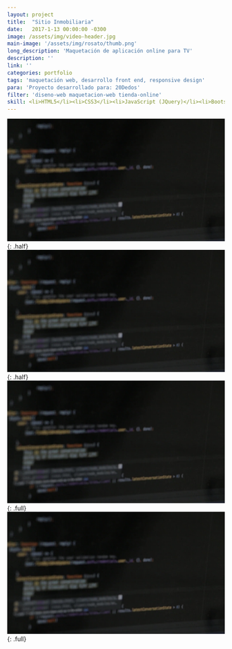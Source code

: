 ```yaml
---
layout: project
title:  "Sitio Inmobiliaria"
date:   2017-1-13 00:00:00 -0300
image: /assets/img/video-header.jpg
main-image: '/assets/img/rosato/thumb.png'
long_description: 'Maquetación de aplicación online para TV'
description: ''
link: ''
categories: portfolio
tags: 'maquetación web, desarrollo front end, responsive design'
para: 'Proyecto desarrollado para: 20Dedos'
filter: 'diseno-web maquetacion-web tienda-online'
skill: <li>HTML5</li><li>CSS3</li><li>JavaScript (JQuery)</li><li>Bootstrap</li><li>PHP</li>
---
```


![alt text](/assets/img/video-header.jpg "Logo Title Text 1"){: .half}
![alt text](/assets/img/video-header.jpg "Logo Title Text 1"){: .half}
![alt text](/assets/img/video-header.jpg "Logo Title Text 1"){: .full}
![alt text](/assets/img/video-header.jpg "Logo Title Text 1"){: .full}